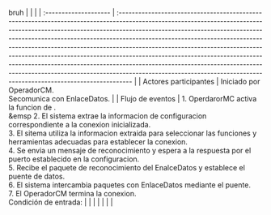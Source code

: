 bruh
|                       |                                                                                                                                                                                                                                                                                                                                                                                                                                                                                                                                                                                                                                                       |
| :-------------------- | :---------------------------------------------------------------------------------------------------------------------------------------------------------------------------------------------------------------------------------------------------------------------------------------------------------------------------------------------------------------------------------------------------------------------------------------------------------------------------------------------------------------------------------------------------------------------------------------------------------------------------------------------------- |
| Actores participantes | Iniciado por OperadorCM.<br>Secomunica con EnlaceDatos.                                                                                                                                                                                                                                                                                                                                                                                                                                                                                                                                                                                               |
| Flujo de eventos      | 1.  OperdarorMC activa la funcion de . <br>&emsp	 2. El sistema extrae la informacion de configuracion correspondiente a la conexion inicializada.<br>	 3. El sitema utiliza la informacion extraida para seleccionar las funciones y herramientas adecuadas para establecer la conexion.<br>	 4. Se envia un mensaje de reconocimiento y espera a la respuesta por el puerto establecido en la configuracion.<br>	 5. Recibe el paquete de reconocimiento del EnalceDatos y establece el puente de datos.<br>	 6. El sistema intercambia paquetes con EnlaceDatos mediante el puente.<br>7. El OperadorCM  termina la conexion.<br>Condición de entrada:  |
|                       |                                                                                                                                                                                                                                                                                                                                                                                                                                                                                                                                                                                                                                                       |
|                       |                                                                                                                                                                                                                                                                                                                                                                                                                                                                                                                                                                                                                                                       |
